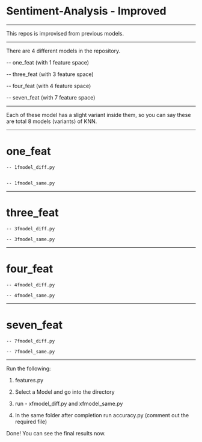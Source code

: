 # Sentiment-Analysis - Improved

---------------------------------------------------------------------

This repos is improvised from previous models.

--------------------------------------------------------------------------------------------

There are 4 different models in the repository.

-- one_feat (with 1 feature space)

-- three_feat (with 3 feature space)

-- four_feat (with 4 feature space)

-- seven_feat (with 7 feature space)


--------------------------------------------------------------------------------------------

Each of these model has a slight variant inside them, so you can say these are total 8 models (variants) of KNN.

---------------------------------------------------------------------------------------------

# one_feat

    -- 1fmodel_diff.py
    
    
    -- 1fmodel_same.py

--------------------------------------------------------------------------------------------

# three_feat

    -- 3fmodel_diff.py
    
    -- 3fmodel_same.py

--------------------------------------------------------------------------------------------

# four_feat

    -- 4fmodel_diff.py
    
    -- 4fmodel_same.py

--------------------------------------------------------------------------------------------

# seven_feat

    -- 7fmodel_diff.py
    
    -- 7fmodel_same.py

--------------------------------------------------------------------------------------------


Run the following:

1. features.py

2. Select a Model and go into the directory

3. run - xfmodel_diff.py and xfmodel_same.py

4. In the same folder after completion run accuracy.py (comment out the required file)

Done! You can see the final results now.
